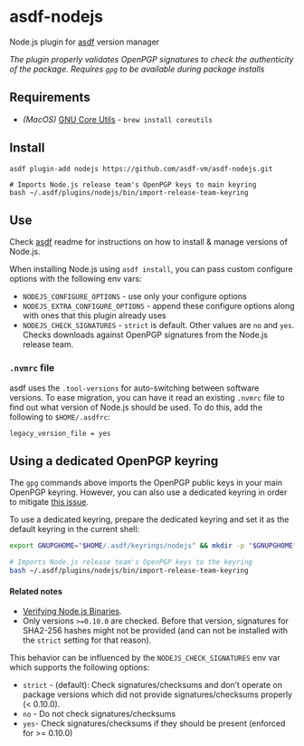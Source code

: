 # asdf-nodejs

Node.js plugin for [asdf](https://github.com/asdf-vm/asdf) version manager

*The plugin properly validates OpenPGP signatures to check the authenticity of the package. Requires `gpg` to be available during package installs*

## Requirements

* _(MacOS)_ [GNU Core Utils](http://www.gnu.org/software/coreutils/coreutils.html˙˚) - `brew install coreutils`

## Install

```
asdf plugin-add nodejs https://github.com/asdf-vm/asdf-nodejs.git

# Imports Node.js release team's OpenPGP keys to main keyring
bash ~/.asdf/plugins/nodejs/bin/import-release-team-keyring
```

## Use

Check [asdf](https://github.com/asdf-vm/asdf) readme for instructions on how to install & manage versions of Node.js.

When installing Node.js using `asdf install`, you can pass custom configure options with the following env vars:

* `NODEJS_CONFIGURE_OPTIONS` - use only your configure options
* `NODEJS_EXTRA_CONFIGURE_OPTIONS` - append these configure options along with ones that this plugin already uses
* `NODEJS_CHECK_SIGNATURES` - `strict` is default. Other values are `no` and `yes`. Checks downloads against OpenPGP signatures from the Node.js release team.

### `.nvmrc` file

asdf uses the `.tool-versions` for auto-switching between software versions. To ease migration, you can have it read an existing `.nvmrc` file to find out what version of Node.js should be used. To do this, add the following to `$HOME/.asdfrc`:

```
legacy_version_file = yes
```

## Using a dedicated OpenPGP keyring

The `gpg` commands above imports the OpenPGP public keys in your main OpenPGP keyring. However, you can also use a dedicated keyring in order to mitigate [this issue](https://github.com/nodejs/node/issues/9859).

To use a dedicated keyring, prepare the dedicated keyring and set it as the default keyring in the current shell:

```bash
export GNUPGHOME="$HOME/.asdf/keyrings/nodejs" && mkdir -p "$GNUPGHOME" && chmod 0700 "$GNUPGHOME"

# Imports Node.js release team's OpenPGP keys to the keyring
bash ~/.asdf/plugins/nodejs/bin/import-release-team-keyring
```

#### Related notes

* [Verifying Node.js Binaries](https://blog.continuation.io/verifying-node-js-binaries/).
* Only versions `>=0.10.0` are checked. Before that version, signatures for SHA2-256 hashes might not be provided (and can not be installed with the `strict` setting for that reason).

This behavior can be influenced by the `NODEJS_CHECK_SIGNATURES` env var which supports the following options:

* `strict` - (default): Check signatures/checksums and don’t operate on package versions which did not provide signatures/checksums properly (< 0.10.0).
* `no` - Do not check signatures/checksums
* `yes`- Check signatures/checksums if they should be present (enforced for >= 0.10.0)
